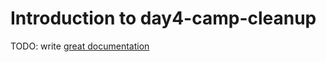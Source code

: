 # Introduction to day4-camp-cleanup

TODO: write [great documentation](http://jacobian.org/writing/what-to-write/)
